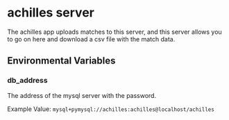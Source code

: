 achilles server
===============

The achilles app uploads matches to this server, and this server allows you to go on here and download a csv file with the match data.

## Environmental Variables

### db_address
 
The address of the mysql server with the password.

Example Value: `mysql+pymysql://achilles:achilles@localhost/achilles`
